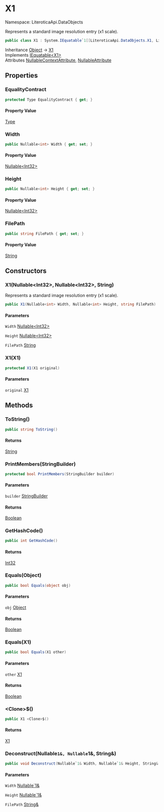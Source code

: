 # X1

Namespace: LiteroticaApi.DataObjects

Represents a standard image resolution entry (x1 scale).

```csharp
public class X1 : System.IEquatable`1[[LiteroticaApi.DataObjects.X1, LiteroticaApi, Version=1.0.0.0, Culture=neutral, PublicKeyToken=null]]
```

Inheritance [Object](https://docs.microsoft.com/en-us/dotnet/api/system.object) → [X1](./literoticaapi/dataobjects/x1.md)<br>
Implements [IEquatable&lt;X1&gt;](https://docs.microsoft.com/en-us/dotnet/api/system.iequatable-1)<br>
Attributes [NullableContextAttribute](./system/runtime/compilerservices/nullablecontextattribute.md), [NullableAttribute](./system/runtime/compilerservices/nullableattribute.md)

## Properties

### **EqualityContract**

```csharp
protected Type EqualityContract { get; }
```

#### Property Value

[Type](https://docs.microsoft.com/en-us/dotnet/api/system.type)<br>

### **Width**

```csharp
public Nullable<int> Width { get; set; }
```

#### Property Value

[Nullable&lt;Int32&gt;](https://docs.microsoft.com/en-us/dotnet/api/system.nullable-1)<br>

### **Height**

```csharp
public Nullable<int> Height { get; set; }
```

#### Property Value

[Nullable&lt;Int32&gt;](https://docs.microsoft.com/en-us/dotnet/api/system.nullable-1)<br>

### **FilePath**

```csharp
public string FilePath { get; set; }
```

#### Property Value

[String](https://docs.microsoft.com/en-us/dotnet/api/system.string)<br>

## Constructors

### **X1(Nullable&lt;Int32&gt;, Nullable&lt;Int32&gt;, String)**

Represents a standard image resolution entry (x1 scale).

```csharp
public X1(Nullable<int> Width, Nullable<int> Height, string FilePath)
```

#### Parameters

`Width` [Nullable&lt;Int32&gt;](https://docs.microsoft.com/en-us/dotnet/api/system.nullable-1)<br>

`Height` [Nullable&lt;Int32&gt;](https://docs.microsoft.com/en-us/dotnet/api/system.nullable-1)<br>

`FilePath` [String](https://docs.microsoft.com/en-us/dotnet/api/system.string)<br>

### **X1(X1)**

```csharp
protected X1(X1 original)
```

#### Parameters

`original` [X1](./literoticaapi/dataobjects/x1.md)<br>

## Methods

### **ToString()**

```csharp
public string ToString()
```

#### Returns

[String](https://docs.microsoft.com/en-us/dotnet/api/system.string)<br>

### **PrintMembers(StringBuilder)**

```csharp
protected bool PrintMembers(StringBuilder builder)
```

#### Parameters

`builder` [StringBuilder](https://docs.microsoft.com/en-us/dotnet/api/system.text.stringbuilder)<br>

#### Returns

[Boolean](https://docs.microsoft.com/en-us/dotnet/api/system.boolean)<br>

### **GetHashCode()**

```csharp
public int GetHashCode()
```

#### Returns

[Int32](https://docs.microsoft.com/en-us/dotnet/api/system.int32)<br>

### **Equals(Object)**

```csharp
public bool Equals(object obj)
```

#### Parameters

`obj` [Object](https://docs.microsoft.com/en-us/dotnet/api/system.object)<br>

#### Returns

[Boolean](https://docs.microsoft.com/en-us/dotnet/api/system.boolean)<br>

### **Equals(X1)**

```csharp
public bool Equals(X1 other)
```

#### Parameters

`other` [X1](./literoticaapi/dataobjects/x1.md)<br>

#### Returns

[Boolean](https://docs.microsoft.com/en-us/dotnet/api/system.boolean)<br>

### **&lt;Clone&gt;$()**

```csharp
public X1 <Clone>$()
```

#### Returns

[X1](./literoticaapi/dataobjects/x1.md)<br>

### **Deconstruct(Nullable`1&, Nullable`1&, String&)**

```csharp
public void Deconstruct(Nullable`1& Width, Nullable`1& Height, String& FilePath)
```

#### Parameters

`Width` [Nullable`1&](https://docs.microsoft.com/en-us/dotnet/api/system.nullable-1&)<br>

`Height` [Nullable`1&](https://docs.microsoft.com/en-us/dotnet/api/system.nullable-1&)<br>

`FilePath` [String&](https://docs.microsoft.com/en-us/dotnet/api/system.string&)<br>
